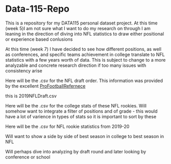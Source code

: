 # Data-115-Repo
This is a repository for my DATA115 personal dataset project. At this time (week 5)I am not sure what I want to do my research on through I am leaning in the direction of diving into NFL statistics to draw either positional or experience based conlusions

At this time (week 7) I have decided to see how different positions, as well as conferences, and specific teams achievement in college translate to NFL statistics with a few years worth of data. This is subject to change to a more analyzable and concrete research direction if too many issues with consistency arise

Here will be the .csv for the NFL draft order. This information was provided by the excellent [ProFootballRefernece](https://www.pro-football-reference.com/) 

this is 2019NFLDraft.csv

Here will be the .csv for the college stats of these NFL rookies. Will somehow want to integrate a filter of positions and of grade - this would have a lot of varience in types of stats so it is important to sort by these 

Here will be the .csv for NFL rookie statistics from 2019-20

Will want to show a side by side of best season in college to best season in NFL 

Will perhaps dive into analyzing by draft round and later looking by conference or school
